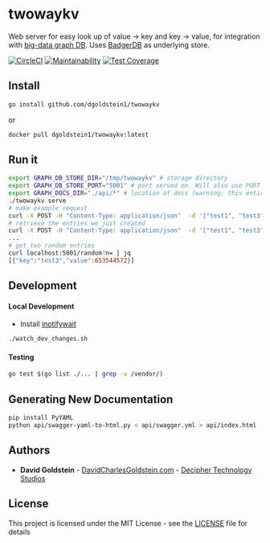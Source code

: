 # twowaykv

Web server for easy look up of value -> key and key -> value, for integration with [big-data graph DB](https://github.com/dgoldstein1/graphApi). Uses [BadgerDB](https://github.com/dgraph-io/badger) as underlying store.

[![CircleCI](https://circleci.com/gh/dgoldstein1/twowaykv.svg?style=svg)](https://circleci.com/gh/dgoldstein1/twowaykv)
[![Maintainability](https://api.codeclimate.com/v1/badges/6577886aa2f88c77bfc2/maintainability)](https://codeclimate.com/github/dgoldstein1/twowaykv/maintainability)
[![Test Coverage](https://api.codeclimate.com/v1/badges/6577886aa2f88c77bfc2/test_coverage)](https://codeclimate.com/github/dgoldstein1/twowaykv/test_coverage)

## Install

```sh
go install github.com/dgoldstein1/twowaykv
```

or

```sh
docker pull dgoldstein1/twowaykv:latest
```


## Run it

```sh
export GRAPH_DB_STORE_DIR="/tmp/twowaykv" # storage directory
export GRAPH_DB_STORE_PORT="5001" # port served on. Will also use PORT
export GRAPH_DOCS_DIR="./api/*" # location of docs (warning: this entire dir is served up to the browser)
./twowaykv serve
# make example request
curl -X POST -H "Content-Type: application/json"  -d '["test1", "test3", "test5", "test6", "test6"]' http://localhost:5001/entries | jq
# retrieve the entries we just created
curl -X POST -H "Content-Type: application/json"  -d '["test1", "test3", "test5", "test6", "test6"]' http://localhost:5001/entriesFromKeys | jq
...
# get two random entries
curl localhost:5001/random?n= | jq
[{"key":"test3","value":653544572}]
```


## Development

#### Local Development

- Install [inotifywait](https://linux.die.net/man/1/inotifywait)
```sh
./watch_dev_changes.sh
```

#### Testing

```sh
go test $(go list ./... | grep -v /vendor/)
```

## Generating New Documentation

```sh
pip install PyYAML
python api/swagger-yaml-to-html.py < api/swagger.yml > api/index.html
```


## Authors

* **David Goldstein** - [DavidCharlesGoldstein.com](http://www.davidcharlesgoldstein.com/?github-two-way-kv) - [Decipher Technology Studios](http://deciphernow.com/)

## License

This project is licensed under the MIT License - see the [LICENSE](LICENSE) file for details
